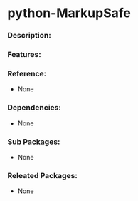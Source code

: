 # python-MarkupSafe

### Description:


### Features:


### Reference:
* None

### Dependencies:
* None

### Sub Packages:
* None

### Releated Packages:
* None